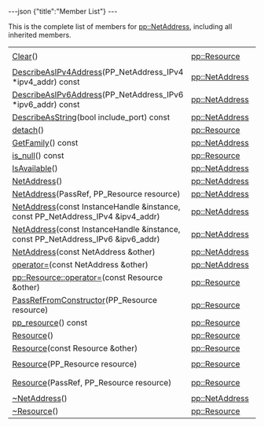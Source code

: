 ---json {"title":"Member List"} ---

This is the complete list of members for <a href="/docs/native-client/pepper_dev/cpp/classpp_1_1_net_address/" class="el">pp::NetAddress</a>, including all inherited members.

<table><tbody><tr class="odd"><td><a href="/docs/native-client/pepper_dev/cpp/classpp_1_1_resource#ad4016f37d3022863ca0188acb26ac9c4" class="el">Clear</a>()</td><td><a href="/docs/native-client/pepper_dev/cpp/classpp_1_1_resource/" class="el">pp::Resource</a></td><td><code> [protected]</code></td></tr><tr class="even"><td><a href="/docs/native-client/pepper_dev/cpp/classpp_1_1_net_address#a3fdbd86db0384bf334dabcefa5e46237" class="el">DescribeAsIPv4Address</a>(PP_NetAddress_IPv4 *ipv4_addr) const</td><td><a href="/docs/native-client/pepper_dev/cpp/classpp_1_1_net_address/" class="el">pp::NetAddress</a></td><td></td></tr><tr class="odd"><td><a href="/docs/native-client/pepper_dev/cpp/classpp_1_1_net_address#a81991279a52f8d38d9b75e1e607a81a5" class="el">DescribeAsIPv6Address</a>(PP_NetAddress_IPv6 *ipv6_addr) const</td><td><a href="/docs/native-client/pepper_dev/cpp/classpp_1_1_net_address/" class="el">pp::NetAddress</a></td><td></td></tr><tr class="even"><td><a href="/docs/native-client/pepper_dev/cpp/classpp_1_1_net_address#a9ff9ad19269af1c00ff02542397e92cc" class="el">DescribeAsString</a>(bool include_port) const</td><td><a href="/docs/native-client/pepper_dev/cpp/classpp_1_1_net_address/" class="el">pp::NetAddress</a></td><td></td></tr><tr class="odd"><td><a href="/docs/native-client/pepper_dev/cpp/classpp_1_1_resource#a81b9246381bdddacca3ac25f6ded2bfd" class="el">detach</a>()</td><td><a href="/docs/native-client/pepper_dev/cpp/classpp_1_1_resource/" class="el">pp::Resource</a></td><td></td></tr><tr class="even"><td><a href="/docs/native-client/pepper_dev/cpp/classpp_1_1_net_address#a271533da67cd5c6f536c6595b439bd9b" class="el">GetFamily</a>() const</td><td><a href="/docs/native-client/pepper_dev/cpp/classpp_1_1_net_address/" class="el">pp::NetAddress</a></td><td></td></tr><tr class="odd"><td><a href="/docs/native-client/pepper_dev/cpp/classpp_1_1_resource#a859068e34cdc2dc0b78754c255323aa9" class="el">is_null</a>() const</td><td><a href="/docs/native-client/pepper_dev/cpp/classpp_1_1_resource/" class="el">pp::Resource</a></td><td><code> [inline]</code></td></tr><tr class="even"><td><a href="/docs/native-client/pepper_dev/cpp/classpp_1_1_net_address#a15547416a0b50b6ebd271ca421a91068" class="el">IsAvailable</a>()</td><td><a href="/docs/native-client/pepper_dev/cpp/classpp_1_1_net_address/" class="el">pp::NetAddress</a></td><td><code> [static]</code></td></tr><tr class="odd"><td><a href="/docs/native-client/pepper_dev/cpp/classpp_1_1_net_address#abe4887a33342dac27318079f07bb012d" class="el">NetAddress</a>()</td><td><a href="/docs/native-client/pepper_dev/cpp/classpp_1_1_net_address/" class="el">pp::NetAddress</a></td><td></td></tr><tr class="even"><td><a href="/docs/native-client/pepper_dev/cpp/classpp_1_1_net_address#ade2ad27841d2ccedbb202ee2c1eade14" class="el">NetAddress</a>(PassRef, PP_Resource resource)</td><td><a href="/docs/native-client/pepper_dev/cpp/classpp_1_1_net_address/" class="el">pp::NetAddress</a></td><td></td></tr><tr class="odd"><td><a href="/docs/native-client/pepper_dev/cpp/classpp_1_1_net_address#ae54044b80f97d259cb23b924a877ce53" class="el">NetAddress</a>(const InstanceHandle &amp;instance, const PP_NetAddress_IPv4 &amp;ipv4_addr)</td><td><a href="/docs/native-client/pepper_dev/cpp/classpp_1_1_net_address/" class="el">pp::NetAddress</a></td><td></td></tr><tr class="even"><td><a href="/docs/native-client/pepper_dev/cpp/classpp_1_1_net_address#a76442610ed533079115a5150b7a9c98c" class="el">NetAddress</a>(const InstanceHandle &amp;instance, const PP_NetAddress_IPv6 &amp;ipv6_addr)</td><td><a href="/docs/native-client/pepper_dev/cpp/classpp_1_1_net_address/" class="el">pp::NetAddress</a></td><td></td></tr><tr class="odd"><td><a href="/docs/native-client/pepper_dev/cpp/classpp_1_1_net_address#a8c0b559bd205387c199aba688c356298" class="el">NetAddress</a>(const NetAddress &amp;other)</td><td><a href="/docs/native-client/pepper_dev/cpp/classpp_1_1_net_address/" class="el">pp::NetAddress</a></td><td></td></tr><tr class="even"><td><a href="/docs/native-client/pepper_dev/cpp/classpp_1_1_net_address#ab12bb266c9714d818aedc9cce7a209cf" class="el">operator=</a>(const NetAddress &amp;other)</td><td><a href="/docs/native-client/pepper_dev/cpp/classpp_1_1_net_address/" class="el">pp::NetAddress</a></td><td></td></tr><tr class="odd"><td><a href="/docs/native-client/pepper_dev/cpp/classpp_1_1_resource#aaf808a98bdaa7998d82e19514aa87423" class="el">pp::Resource::operator=</a>(const Resource &amp;other)</td><td><a href="/docs/native-client/pepper_dev/cpp/classpp_1_1_resource/" class="el">pp::Resource</a></td><td></td></tr><tr class="even"><td><a href="/docs/native-client/pepper_dev/cpp/classpp_1_1_resource#a3eda014529127a818df8d5bb5ec2fdf0" class="el">PassRefFromConstructor</a>(PP_Resource resource)</td><td><a href="/docs/native-client/pepper_dev/cpp/classpp_1_1_resource/" class="el">pp::Resource</a></td><td><code> [protected]</code></td></tr><tr class="odd"><td><a href="/docs/native-client/pepper_dev/cpp/classpp_1_1_resource#a46a6123de0b007ad3fcb6f666534ccb4" class="el">pp_resource</a>() const</td><td><a href="/docs/native-client/pepper_dev/cpp/classpp_1_1_resource/" class="el">pp::Resource</a></td><td><code> [inline]</code></td></tr><tr class="even"><td><a href="/docs/native-client/pepper_dev/cpp/classpp_1_1_resource#a56679e93a58101c8dce5dc510811a094" class="el">Resource</a>()</td><td><a href="/docs/native-client/pepper_dev/cpp/classpp_1_1_resource/" class="el">pp::Resource</a></td><td></td></tr><tr class="odd"><td><a href="/docs/native-client/pepper_dev/cpp/classpp_1_1_resource#ab0f664099ca06367180f220ea7e0b831" class="el">Resource</a>(const Resource &amp;other)</td><td><a href="/docs/native-client/pepper_dev/cpp/classpp_1_1_resource/" class="el">pp::Resource</a></td><td></td></tr><tr class="even"><td><a href="/docs/native-client/pepper_dev/cpp/classpp_1_1_resource#a555de93fdf4793f7db1183bf71d20580" class="el">Resource</a>(PP_Resource resource)</td><td><a href="/docs/native-client/pepper_dev/cpp/classpp_1_1_resource/" class="el">pp::Resource</a></td><td><code> [explicit, protected]</code></td></tr><tr class="odd"><td><a href="/docs/native-client/pepper_dev/cpp/classpp_1_1_resource#a907d3d6b7e292587c8cb9ff30d0a418d" class="el">Resource</a>(PassRef, PP_Resource resource)</td><td><a href="/docs/native-client/pepper_dev/cpp/classpp_1_1_resource/" class="el">pp::Resource</a></td><td><code> [protected]</code></td></tr><tr class="even"><td><a href="/docs/native-client/pepper_dev/cpp/classpp_1_1_net_address#a06b05fdecaf0b32ee74e7ebbb85a0674" class="el">~NetAddress</a>()</td><td><a href="/docs/native-client/pepper_dev/cpp/classpp_1_1_net_address/" class="el">pp::NetAddress</a></td><td><code> [virtual]</code></td></tr><tr class="odd"><td><a href="/docs/native-client/pepper_dev/cpp/classpp_1_1_resource#a081165265e2bd8217eaa2be2aeeb3aa3" class="el">~Resource</a>()</td><td><a href="/docs/native-client/pepper_dev/cpp/classpp_1_1_resource/" class="el">pp::Resource</a></td><td><code> [virtual]</code></td></tr></tbody></table>
